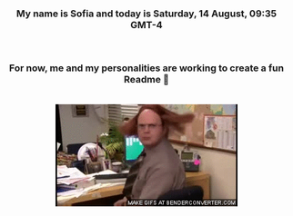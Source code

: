 


<div align="center">
<h3 >My name is Sofia and today is Saturday, 14 August, 09:35 GMT-4</h3><br>
<h3 >For now, me and my personalities are working to create a fun Readme 👋
</h3><br>
<img src='img/dwight.gif' alt='working...'/>
</div>
